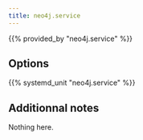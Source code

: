 ```yaml
---
title: neo4j.service
---
```


{{% provided_by "neo4j.service" %}}

## Options

{{% systemd_unit "neo4j.service" %}}

## Additionnal notes

Nothing here.